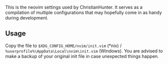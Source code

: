 This is the neovim settings used by ChristianHunter. It serves as a compilation of multiple configurations that may hopefully come in as handy during development.

## Usage

Copy the file to `$XDG_CONFIG_HOME/nvim/init.vim` (*nix) / `%userprofile%\AppData\Local\nvim\init.vim` (Windows). You are advised to make a backup of your original init file in case unexpected things happen.
